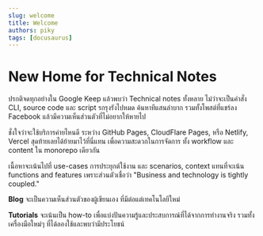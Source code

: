 ```yaml
---
slug: welcome
title: Welcome
authors: piky
tags: [docusaurus]
---
```

# New Home for Technical Notes
ปรกติจดทุกอย่างใน Google Keep แล้วพบว่า Technical notes ทั้งหลาย ไม่ว่าจะเป็นคำสั่ง CLI, source code และ script รกรุงรังไปหมด ค้นหาทีแสนลำบาก รวมทั้งโพสต์ที่แชร์ลง Facebook แล้วมีความเห็นส่วนตัวที่ไม่อยากให้หายไป

ชั่งใจว่าจะใช้บริการค่ายไหนดี ระหว่าง GitHub Pages, CloudFlare Pages, หรือ Netlify, Vercel สุดท้ายเลยได้ย้ายมาไว้ที่นี่แทน เพื่อความสะดวกในการจัดการ ทั้ง workflow และ content ใน monorepo เดียวกัน

เนื้อหาจะเน้นไปที่ use-cases การประยุกต์ใช้งาน และ scenarios, context แทนที่จะเน้น functions and features เพราะส่วนตัวเชื่อว่า "Business and technology is tightly coupled."

**Blog** จะเป็นความเห็นส่วนตัวของผู้เขียนเอง ที่มีต่อแต่เทคโนโลยีใหม่

**Tutorials** จะเน้นเป็น how-to เพื่อแบ่งปันความรู้และประสบการณ์ที่ได้จากการทำงานจริง รวมทั้งเครื่องมือใหม่ๆ ที่ได้ลองใช้และพบว่ามีประโยชน์